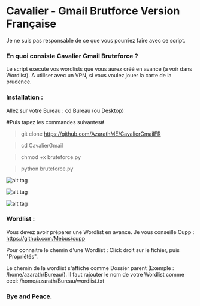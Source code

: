 # Cavalier - Gmail Brutforce Version Française

Je ne suis pas responsable de ce que vous pourriez faire avec ce script.

### En quoi consiste Cavalier Gmail Bruteforce ?

Le script execute vos wordlists que vous aurez créé en avance (à voir dans Wordlist). 
A utiliser avec un VPN, si vous voulez jouer la carte de la prudence. 

### Installation :

Allez sur votre Bureau :
cd Bureau (ou Desktop)

#Puis tapez les commandes suivantes#

> git clone https://github.com/AzarathME/CavalierGmailFR

> cd CavalierGmail

> chmod +x bruteforce.py

> python bruteforce.py

![alt tag](https://user-images.githubusercontent.com/39438846/40277884-4ae6fdd6-5c27-11e8-830e-ea33a680c6e1.PNG)

![alt tag](https://user-images.githubusercontent.com/39438846/40277909-76f826d4-5c27-11e8-8d24-888366281607.PNG)

![alt tag](https://user-images.githubusercontent.com/39438846/40277914-8bc1ea8c-5c27-11e8-9698-3a717d3d7c6b.PNG)

### Wordlist :

Vous devez avoir préparer une Wordlist en avance.
Je vous conseille Cupp : https://github.com/Mebus/cupp

Pour connaitre le chemin d'une Wordlist :
Click droit sur le fichier, puis "Propriétés".

Le chemin de la wordlist s'affiche comme Dossier parent (Exemple : /home/azarath/Bureau/).
Il faut rajouter le nom de votre Wordlist comme ceci: /home/azarath/Bureau/wordlist.txt

### Bye and Peace.
